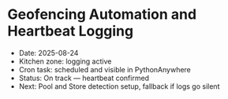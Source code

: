 # Geofencing Automation and Heartbeat Logging

- Date: 2025-08-24
- Kitchen zone: logging active
- Cron task: scheduled and visible in PythonAnywhere
- Status: On track — heartbeat confirmed
- Next: Pool and Store detection setup, fallback if logs go silent
